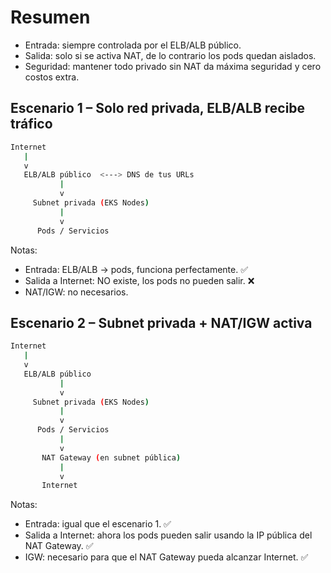 # Resumen

- Entrada: siempre controlada por el ELB/ALB público.
- Salida: solo si se activa NAT, de lo contrario los pods quedan aislados.
- Seguridad: mantener todo privado sin NAT da máxima seguridad y cero costos extra.

## Escenario 1 – Solo red privada, ELB/ALB recibe tráfico

```bash
Internet
   |
   v
   ELB/ALB público  <---> DNS de tus URLs
           |
           v
     Subnet privada (EKS Nodes)
           |
           v
      Pods / Servicios

```

Notas:

- Entrada: ELB/ALB → pods, funciona perfectamente. ✅
- Salida a Internet: NO existe, los pods no pueden salir. ❌
- NAT/IGW: no necesarios.

## Escenario 2 – Subnet privada + NAT/IGW activa

```bash
Internet
   |
   v
   ELB/ALB público
           |
           v
     Subnet privada (EKS Nodes)
           |
           v
      Pods / Servicios
           |
           v
       NAT Gateway (en subnet pública)
           |
           v
       Internet

```

Notas:
- Entrada: igual que el escenario 1. ✅
- Salida a Internet: ahora los pods pueden salir usando la IP pública del NAT Gateway. ✅
- IGW: necesario para que el NAT Gateway pueda alcanzar Internet. ✅
